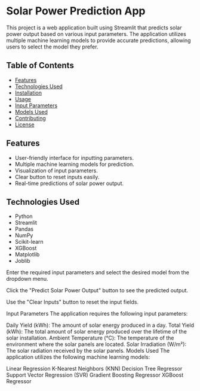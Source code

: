 # Solar Power Prediction App

This project is a web application built using Streamlit that predicts solar power output based on various input parameters. The application utilizes multiple machine learning models to provide accurate predictions, allowing users to select the model they prefer.

## Table of Contents

- [Features](#features)
- [Technologies Used](#technologies-used)
- [Installation](#installation)
- [Usage](#usage)
- [Input Parameters](#input-parameters)
- [Models Used](#models-used)
- [Contributing](#contributing)
- [License](#license)

## Features

- User-friendly interface for inputting parameters.
- Multiple machine learning models for prediction.
- Visualization of input parameters.
- Clear button to reset inputs easily.
- Real-time predictions of solar power output.

## Technologies Used

- Python
- Streamlit
- Pandas
- NumPy
- Scikit-learn
- XGBoost
- Matplotlib
- Joblib




Enter the required input parameters and select the desired model from the dropdown menu.

Click the "Predict Solar Power Output" button to see the predicted output.

Use the "Clear Inputs" button to reset the input fields.

Input Parameters
The application requires the following input parameters:

Daily Yield (kWh): The amount of solar energy produced in a day.
Total Yield (kWh): The total amount of solar energy produced over the lifetime of the solar installation.
Ambient Temperature (°C): The temperature of the environment where the solar panels are located.
Solar Irradiation (W/m²): The solar radiation received by the solar panels.
Models Used
The application utilizes the following machine learning models:

Linear Regression
K-Nearest Neighbors (KNN)
Decision Tree Regressor
Support Vector Regression (SVR)
Gradient Boosting Regressor
XGBoost Regressor
